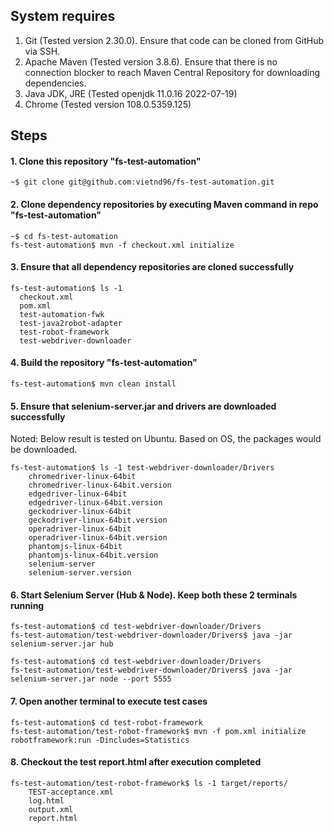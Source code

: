 ## System requires
1. Git (Tested version 2.30.0). Ensure that code can be cloned from GitHub via SSH.
2. Apache Maven (Tested version 3.8.6). Ensure that there is no connection blocker to reach Maven Central Repository for downloading dependencies.
3. Java JDK, JRE (Tested openjdk 11.0.16 2022-07-19)
4. Chrome (Tested version 108.0.5359.125)
## Steps
#### 1. Clone this repository "fs-test-automation"
```shell
~$ git clone git@github.com:vietnd96/fs-test-automation.git
```
#### 2. Clone dependency repositories by executing Maven command in repo "fs-test-automation"
```shell
~$ cd fs-test-automation
fs-test-automation$ mvn -f checkout.xml initialize
```
#### 3. Ensure that all dependency repositories are cloned successfully
```shell
fs-test-automation$ ls -1
  checkout.xml
  pom.xml
  test-automation-fwk
  test-java2robot-adapter
  test-robot-framework
  test-webdriver-downloader
```
#### 4. Build the repository "fs-test-automation"
```shell
fs-test-automation$ mvn clean install
```
#### 5. Ensure that selenium-server.jar and drivers are downloaded successfully
Noted: Below result is tested on Ubuntu. Based on OS, the packages would be downloaded.
```shell
fs-test-automation$ ls -1 test-webdriver-downloader/Drivers
    chromedriver-linux-64bit
    chromedriver-linux-64bit.version
    edgedriver-linux-64bit
    edgedriver-linux-64bit.version
    geckodriver-linux-64bit
    geckodriver-linux-64bit.version
    operadriver-linux-64bit
    operadriver-linux-64bit.version
    phantomjs-linux-64bit
    phantomjs-linux-64bit.version
    selenium-server
    selenium-server.version
```
#### 6. Start Selenium Server (Hub & Node). Keep both these 2 terminals running
```shell
fs-test-automation$ cd test-webdriver-downloader/Drivers
fs-test-automation/test-webdriver-downloader/Drivers$ java -jar selenium-server.jar hub
```
```shell
fs-test-automation$ cd test-webdriver-downloader/Drivers
fs-test-automation/test-webdriver-downloader/Drivers$ java -jar selenium-server.jar node --port 5555
```
#### 7. Open another terminal to execute test cases
```shell
fs-test-automation$ cd test-robot-framework
fs-test-automation/test-robot-framework$ mvn -f pom.xml initialize robotframework:run -Dincludes=Statistics
```
#### 8. Checkout the test report.html after execution completed
```shell
fs-test-automation/test-robot-framework$ ls -1 target/reports/
    TEST-acceptance.xml
    log.html
    output.xml
    report.html
```